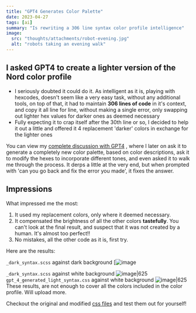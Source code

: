 ```yaml
---
title: "GPT4 Generates Color Palette"
date: 2023-04-27
tags: [ai]
summary: "Is rewriting a 306 line syntax color profile intelligence"
image:
  src: "thoughts/attachments/robot-evening.jpg"
  alt: "robots taking an evening walk"
---
```


## I asked GPT4 to create a lighter version of the Nord color profile

-   I seriously doubted it could do it. As intelligent as it is, playing with hexcodes, doesn't seem like a very easy task, without any additional tools, on top of that, it had to maintain **306 lines of code** in it's context, and copy it all line for line, without making a single error, only swapping out lighter hex values for darker ones as deemed necessary
-   Fully expecting it to crap itself after the 30th line or so, I decided to help it out a little and offered it 4 replacement 'darker' colors in exchange for the lighter ones

You can view my [complete discussion with GPT4](https://drive.google.com/file/d/1mxCscZBZv4HqRQJFX-gn_ptv0CRD4XIn/view?usp=share_link) , where I later on ask it to generate a completely new color palette, based on color descriptions, ask it to modify the hexes to incorporate different tones, and even asked it to walk me through the process. It derps a little at the very end, but when prompted with 'can you go back and fix the error you made', it fixes the answer.

## Impressions

What impressed me the most:

1.  It used my replacement colors, only where it deemed necessary.
2.  It compensated the brightness of all the other colors **tastefully**. You can't look at the final result, and suspect that it was not created by a human. It's almost too perfect!!
3.  No mistakes, all the other code as it is, first try.

Here are the results:

`_dark_syntax.scss` against dark background [![image](https://user-images.githubusercontent.com/26184016/234683393-44f46087-49ae-4b9a-9625-26323c94a4fa.png)

`_dark_syntax.scss` against white background ![image|625](https://user-images.githubusercontent.com/26184016/234683582-5a20cb49-3ab7-42f9-a00d-ea91c2abbfe6.png)
`gpt_4_generated_light_syntax.css` against white background ![image|625](https://user-images.githubusercontent.com/26184016/234683699-8d4390e9-0b51-4c95-944d-68dd69d33175.png)
These results, are not enough to cover all the colors included in the color profile. Will upload more.

Checkout the original and modified [css files](https://gist.github.com/xidsyed/cb545a50e157e73c60b52c810fadabdf) and test them out for yourself!